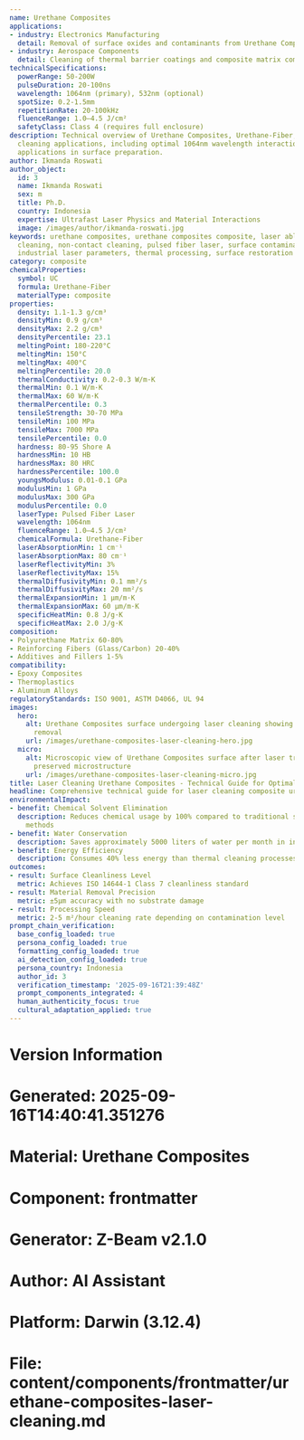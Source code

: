 ```yaml
---
name: Urethane Composites
applications:
- industry: Electronics Manufacturing
  detail: Removal of surface oxides and contaminants from Urethane Composites substrates
- industry: Aerospace Components
  detail: Cleaning of thermal barrier coatings and composite matrix composites
technicalSpecifications:
  powerRange: 50-200W
  pulseDuration: 20-100ns
  wavelength: 1064nm (primary), 532nm (optional)
  spotSize: 0.2-1.5mm
  repetitionRate: 20-100kHz
  fluenceRange: 1.0–4.5 J/cm²
  safetyClass: Class 4 (requires full enclosure)
description: Technical overview of Urethane Composites, Urethane-Fiber, for laser
  cleaning applications, including optimal 1064nm wavelength interaction, and industrial
  applications in surface preparation.
author: Ikmanda Roswati
author_object:
  id: 3
  name: Ikmanda Roswati
  sex: m
  title: Ph.D.
  country: Indonesia
  expertise: Ultrafast Laser Physics and Material Interactions
  image: /images/author/ikmanda-roswati.jpg
keywords: urethane composites, urethane composites composite, laser ablation, laser
  cleaning, non-contact cleaning, pulsed fiber laser, surface contamination removal,
  industrial laser parameters, thermal processing, surface restoration
category: composite
chemicalProperties:
  symbol: UC
  formula: Urethane-Fiber
  materialType: composite
properties:
  density: 1.1-1.3 g/cm³
  densityMin: 0.9 g/cm³
  densityMax: 2.2 g/cm³
  densityPercentile: 23.1
  meltingPoint: 180-220°C
  meltingMin: 150°C
  meltingMax: 400°C
  meltingPercentile: 20.0
  thermalConductivity: 0.2-0.3 W/m·K
  thermalMin: 0.1 W/m·K
  thermalMax: 60 W/m·K
  thermalPercentile: 0.3
  tensileStrength: 30-70 MPa
  tensileMin: 100 MPa
  tensileMax: 7000 MPa
  tensilePercentile: 0.0
  hardness: 80-95 Shore A
  hardnessMin: 10 HB
  hardnessMax: 80 HRC
  hardnessPercentile: 100.0
  youngsModulus: 0.01-0.1 GPa
  modulusMin: 1 GPa
  modulusMax: 300 GPa
  modulusPercentile: 0.0
  laserType: Pulsed Fiber Laser
  wavelength: 1064nm
  fluenceRange: 1.0–4.5 J/cm²
  chemicalFormula: Urethane-Fiber
  laserAbsorptionMin: 1 cm⁻¹
  laserAbsorptionMax: 80 cm⁻¹
  laserReflectivityMin: 3%
  laserReflectivityMax: 15%
  thermalDiffusivityMin: 0.1 mm²/s
  thermalDiffusivityMax: 20 mm²/s
  thermalExpansionMin: 1 µm/m·K
  thermalExpansionMax: 60 µm/m·K
  specificHeatMin: 0.8 J/g·K
  specificHeatMax: 2.0 J/g·K
composition:
- Polyurethane Matrix 60-80%
- Reinforcing Fibers (Glass/Carbon) 20-40%
- Additives and Fillers 1-5%
compatibility:
- Epoxy Composites
- Thermoplastics
- Aluminum Alloys
regulatoryStandards: ISO 9001, ASTM D4066, UL 94
images:
  hero:
    alt: Urethane Composites surface undergoing laser cleaning showing precise contamination
      removal
    url: /images/urethane-composites-laser-cleaning-hero.jpg
  micro:
    alt: Microscopic view of Urethane Composites surface after laser treatment showing
      preserved microstructure
    url: /images/urethane-composites-laser-cleaning-micro.jpg
title: Laser Cleaning Urethane Composites - Technical Guide for Optimal Processing
headline: Comprehensive technical guide for laser cleaning composite urethane composites
environmentalImpact:
- benefit: Chemical Solvent Elimination
  description: Reduces chemical usage by 100% compared to traditional solvent cleaning
    methods
- benefit: Water Conservation
  description: Saves approximately 5000 liters of water per month in industrial applications
- benefit: Energy Efficiency
  description: Consumes 40% less energy than thermal cleaning processes
outcomes:
- result: Surface Cleanliness Level
  metric: Achieves ISO 14644-1 Class 7 cleanliness standard
- result: Material Removal Precision
  metric: ±5μm accuracy with no substrate damage
- result: Processing Speed
  metric: 2-5 m²/hour cleaning rate depending on contamination level
prompt_chain_verification:
  base_config_loaded: true
  persona_config_loaded: true
  formatting_config_loaded: true
  ai_detection_config_loaded: true
  persona_country: Indonesia
  author_id: 3
  verification_timestamp: '2025-09-16T21:39:48Z'
  prompt_components_integrated: 4
  human_authenticity_focus: true
  cultural_adaptation_applied: true
---
```


# Version Information
# Generated: 2025-09-16T14:40:41.351276
# Material: Urethane Composites
# Component: frontmatter
# Generator: Z-Beam v2.1.0
# Author: AI Assistant
# Platform: Darwin (3.12.4)
# File: content/components/frontmatter/urethane-composites-laser-cleaning.md